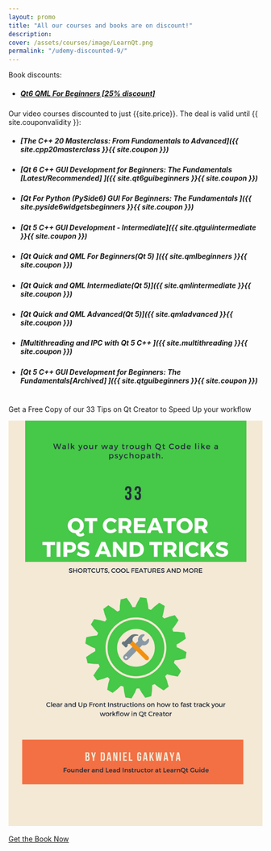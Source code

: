 ```yaml
---
layout: promo
title: "All our courses and books are on discount!"
description:
cover: /assets/courses/image/LearnQt.png
permalink: "/udemy-discounted-9/"
---
```


<div class="p-3">
  Book discounts:
</div>

- ##### [Qt6 QML For Beginners [25% discount]](https://dgakwaya.gumroad.com/l/qt6_qml_for_beginners/msyynft)

<div class="p-3">
  Our video courses discounted to just {{site.price}}. The deal is valid until {{ site.couponvalidity }}:
</div>


- ##### [The C++ 20 Masterclass: From Fundamentals to Advanced]({{ site.cpp20masterclass }}{{ site.coupon }})
- ##### [Qt 6 C++ GUI Development for Beginners: The Fundamentals [Latest/Recommended] ]({{ site.qt6guibeginners }}{{ site.coupon }})
- ##### [Qt For Python (PySide6) GUI For Beginners: The Fundamentals ]({{ site.pyside6widgetsbeginners }}{{ site.coupon }})
- ##### [Qt 5 C++ GUI Development - Intermediate]({{ site.qtguiintermediate }}{{ site.coupon }})
- ##### [Qt Quick and QML For Beginners(Qt 5) ]({{ site.qmlbeginners }}{{ site.coupon }})
- ##### [Qt Quick and QML Intermediate(Qt 5)]({{ site.qmlintermediate }}{{ site.coupon }})
- ##### [Qt Quick and QML Advanced(Qt 5)]({{ site.qmladvanced }}{{ site.coupon }})
- ##### [Multithreading and IPC with Qt 5 C++ ]({{ site.multithreading }}{{ site.coupon }})
- ##### [Qt 5 C++ GUI Development for Beginners: The Fundamentals[Archived] ]({{ site.qtguibeginners }}{{ site.coupon }})


<br>
<div class="alert bg-greens alert-dismissible fade show promosi" role="alert">
<div class="p-1">
 Get a Free Copy of our 33 Tips on Qt Creator to Speed Up your workflow
</div>
</div>


![Learn QT Books](/assets/books/image/qt_creator_guide.png)

<a href="https://mailchi.mp/a7c4442d916d/qt-creator-shortcuts" class="btn bg-green btn-success col-md-12 btn-lg">
Get the Book Now
</a>